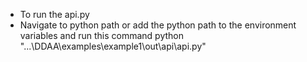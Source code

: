 - To run the api.py
- Navigate to python path or add the python path to the environment variables and run this command
python "...\DDAA\examples\example1\out\api\api.py"
